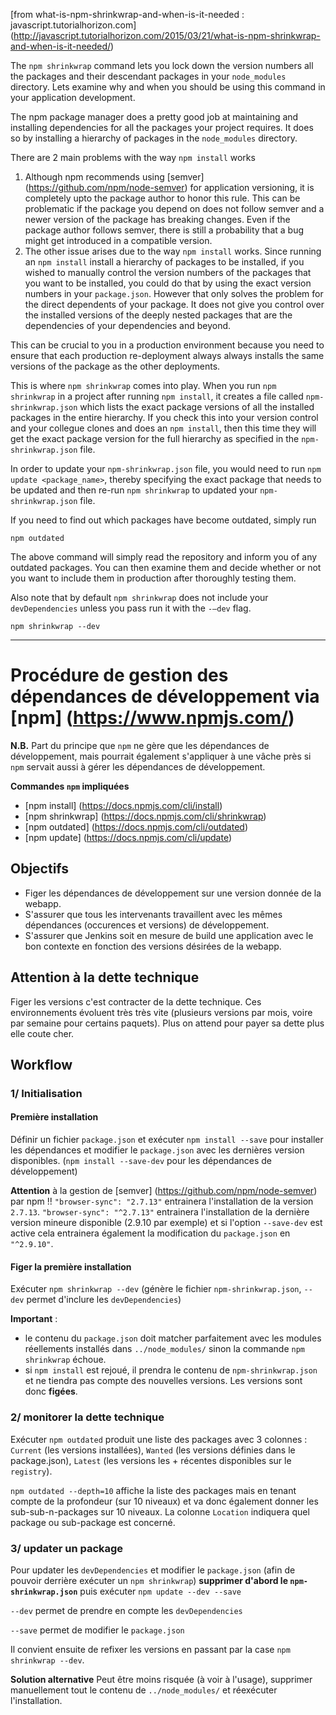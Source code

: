 
[from what-is-npm-shrinkwrap-and-when-is-it-needed : javascript.tutorialhorizon.com] (http://javascript.tutorialhorizon.com/2015/03/21/what-is-npm-shrinkwrap-and-when-is-it-needed/)

The `npm shrinkwrap` command lets you lock down the version numbers all the packages and their descendant packages in your `node_modules` directory. Lets examine why and when you should be using this command in your application development.

The npm package manager does a pretty good job at maintaining and installing dependencies for all the packages your project requires. It does so by installing a hierarchy of packages in the `node_modules` directory.

There are 2 main problems with the way `npm install` works

1. Although npm recommends using [semver] (https://github.com/npm/node-semver) for application versioning, it is completely upto the package author to honor this rule. This can be problematic if the package you depend on does not follow semver and a newer version of the package has breaking changes.
Even if the package author follows semver, there is still a probability that a bug might get introduced in a compatible version.
2. The other issue arises due to the way `npm install` works. Since running an `npm install` install a hierarchy of packages to be installed, if you wished to manually control the version numbers of the packages that you want to be installed, you could do that by using the exact version numbers in your `package.json`. However that only solves the problem for the direct dependents of your package. It does not give you control over the installed versions of the deeply nested packages that are the dependencies of your dependencies and beyond.

This can be crucial to you in a production environment because you need to ensure that each production re-deployment always always installs the same versions of the package as the other deployments.

This is where `npm shrinkwrap` comes into play. When you run `npm shrinkwrap` in a project after running `npm install`, it creates a file called `npm-shrinkwrap.json` which lists the exact package versions of all the installed packages in the entire hierarchy. If you check this into your version control and your collegue clones and does an `npm install`, then this time they will get the exact package version for the full hierarchy as specified in the `npm-shrinkwrap.json` file.

In order to update your `npm-shrinkwrap.json` file, you would need to run `npm update <package_name>`, thereby specifying the exact package that needs to be updated and then re-run `npm shrinkwrap` to updated your `npm-shrinkwrap.json` file.

If you need to find out which packages have become outdated, simply run

`npm outdated`

The above command will simply read the repository and inform you of any outdated packages. You can then examine them and decide whether or not you want to include them in production after thoroughly testing them.

Also note that by default `npm shrinkwrap` does not include your `devDependencies` unless you pass run it with the `-–dev` flag.

`npm shrinkwrap --dev`

----------------------

Procédure de gestion des dépendances de développement via [npm] (https://www.npmjs.com/)
===============================================================

**N.B.** Part du principe que `npm` ne gère que les dépendances de développement, mais pourrait également s'appliquer à une vâche près si `npm` servait aussi à gérer les dépendances de développement.

**Commandes `npm` impliquées**
- [npm install] (https://docs.npmjs.com/cli/install)
- [npm shrinkwrap] (https://docs.npmjs.com/cli/shrinkwrap)
- [npm outdated] (https://docs.npmjs.com/cli/outdated)
- [npm update] (https://docs.npmjs.com/cli/update)

Objectifs
---------

- Figer les dépendances de développement sur une version donnée de la webapp.
- S'assurer que tous les intervenants travaillent avec les mêmes dépendances (occurences et versions) de développement.
- S'assurer que Jenkins soit en mesure de build une application avec le bon contexte en fonction des versions désirées de la webapp.

Attention à la dette technique
------------------------------
Figer les versions c'est contracter de la dette technique. 
Ces environnements évoluent très très vite (plusieurs versions par mois, voire par semaine pour certains paquets).
Plus on attend pour payer sa dette plus elle coute cher.

Workflow
--------

### 1/ Initialisation

#### Première installation
Définir un fichier `package.json` et exécuter `npm install --save` pour installer les dépendances et modifier le `package.json` avec les dernières version disponibles. (`npm install --save-dev` pour les dépendances de développement)

**Attention** à la gestion de [semver] (https://github.com/npm/node-semver) par npm !!
`"browser-sync": "2.7.13"` entrainera l'installation de la version `2.7.13`.
`"browser-sync": "^2.7.13"` entrainera l'installation de la dernière version mineure disponible (2.9.10 par exemple) et si l'option `--save-dev` est active cela entrainera également la modification du `package.json` en `"^2.9.10"`.

#### Figer la première installation
Exécuter `npm shrinkwrap --dev` (génère le fichier `npm-shrinkwrap.json`, `--dev` permet d'inclure les `devDependencies`)

**Important** : 
- le contenu du `package.json` doit matcher parfaitement avec les modules réellements installés dans `../node_modules/` sinon la commande `npm shrinkwrap` échoue.
- si `npm install` est rejoué, il prendra le contenu de `npm-shrinkwrap.json` et ne tiendra pas compte des nouvelles versions. Les versions sont donc **figées**.

### 2/ monitorer la dette technique
Exécuter `npm outdated` produit une liste des packages avec 3 colonnes : `Current` (les versions installées), `Wanted` (les versions définies dans le package.json), `Latest` (les versions les + récentes disponibles sur le `registry`).

`npm outdated --depth=10`
affiche la liste des packages mais en tenant compte de la profondeur (sur 10 niveaux) et va donc également donner les sub-sub-n-packages sur 10 niveaux.
La colonne `Location` indiquera quel package ou sub-package est concerné.

### 3/ updater un package
Pour updater les `devDependencies` et modifier le `package.json` (afin de pouvoir derrière exécuter un `npm shrinkwrap`) **supprimer d'abord le `npm-shrinkwrap.json`** puis exécuter `npm update --dev --save`

`--dev` permet de prendre en compte les `devDependencies`

`--save` permet de modifier le `package.json`

Il convient ensuite de refixer les versions en passant par la case `npm shrinkwrap --dev`.

**Solution alternative**
Peut être moins risquée (à voir à l'usage), supprimer manuellement tout le contenu de `../node_modules/` et réexécuter l'installation.

